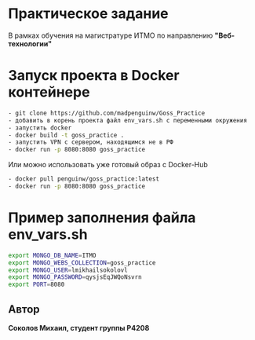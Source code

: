 # Практическое задание
В рамках обучения на магистратуре ИТМО по направлению __"Веб-технологии"__

# Запуск проекта в Docker контейнере
```bash
- git clone https://github.com/madpenguinw/Goss_Practice
- добавить в корень проекта файл env_vars.sh с переменными окружения
- запустить docker
- docker build -t goss_practice .
- запустить VPN с сервером, находящимся не в РФ
- docker run -p 8080:8080 goss_practice
```
Или можно использовать уже готовый образ с Docker-Hub
```bash
- docker pull penguinw/goss_practice:latest
- docker run -p 8080:8080 goss_practice
```

# Пример заполнения файла env_vars.sh
```bash
export MONGO_DB_NAME=ITMO
export MONGO_WEBS_COLLECTION=goss_practice
export MONGO_USER=lmikhailsokolovl
export MONGO_PASSWORD=qysjsEqJWQoNsvrn
export PORT=8080
```

## Автор
**Соколов Михаил, студент группы P4208**
